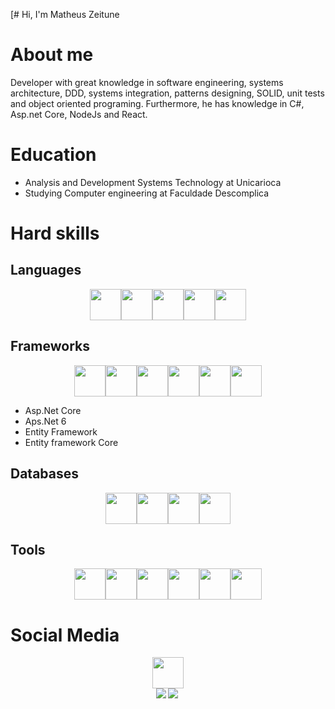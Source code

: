 [# Hi, I'm Matheus Zeitune

# About me
Developer with great knowledge in software engineering, systems architecture, DDD, systems integration, patterns designing, SOLID, unit tests and object oriented programing. Furthermore, he has knowledge in C#, Asp.net Core, NodeJs and React.

# Education
* Analysis and Development Systems Technology at Unicarioca
* Studying Computer engineering at Faculdade Descomplica

# Hard skills
## Languages
<div style="display: flex;flex-direction: row;justify-content:center;align-items:center">
   
 <a href="#" title="Javascript">
   <img style="height:50px;width:50px;" src="https://cdn.jsdelivr.net/gh/devicons/devicon/icons/javascript/javascript-original.svg" />
 </a>

 <a href="#" title="Typescript">
   <img style="height:50px;width:50px;" src="https://cdn.jsdelivr.net/gh/devicons/devicon/icons/typescript/typescript-original.svg" />
 </a>

 <a href="#" title="C#">
   <img style="height:50px;width:50px;" src="https://cdn.jsdelivr.net/gh/devicons/devicon/icons/csharp/csharp-original.svg" />
 </a>

 <a href="#" title="Java">
  <img style="height:50px;width:50px;" src="https://cdn.jsdelivr.net/gh/devicons/devicon/icons/java/java-original-wordmark.svg" />
 </a>

 <a href="#" title="Dart">
  <img style="height:50px;width:50px;" src="https://cdn.jsdelivr.net/gh/devicons/devicon/icons/dart/dart-original.svg" />
 </a>
	
</div>

## Frameworks
<div style="display: flex;flex-direction: row;justify-content:center;align-items:center">
<a href="#" title="Node.js">
   <img style="height:50px;width:50px;" src="https://cdn.jsdelivr.net/gh/devicons/devicon/icons/nodejs/nodejs-original-wordmark.svg" />
</a>
<a href="#" title="React">
   <img style="height:50px;width:50px;" src="https://cdn.jsdelivr.net/gh/devicons/devicon/icons/react/react-original-wordmark.svg" />
</a>        

<a href="#" title="Flutter">
   <img style="height:50px;width:50px;" src="https://cdn.jsdelivr.net/gh/devicons/devicon/icons/flutter/flutter-original.svg" />
</a>                
<a href="#" title=".Net core">
   <img style="height:50px;width:50px;" src="https://cdn.jsdelivr.net/gh/devicons/devicon/icons/dotnetcore/dotnetcore-original.svg" />
</a>          

<a href="#" title=".Net">
   <img style="height:50px;width:50px;" src="https://cdn.jsdelivr.net/gh/devicons/devicon/icons/dot-net/dot-net-original-wordmark.svg" />
</a>          
<a href="#" title="Express">
	<img style="height:50px;width:50px;" src="https://cdn.jsdelivr.net/gh/devicons/devicon/icons/express/express-original-wordmark.svg" />
</a>   
</div>
   
* Asp.Net Core
* Aps.Net 6
* Entity Framework
* Entity framework Core

## Databases
<div style="display: flex;flex-direction: row;justify-content:center;align-items:center">
	<a href="#" title="MySQL">
    <img style="height:50px;width:50px;" src="https://cdn.jsdelivr.net/gh/devicons/devicon/icons/mysql/mysql-original-wordmark.svg" />
</a>  
	<a href="#" title="PostgreSQL">
    <img style="height:50px;width:50px;" src="https://cdn.jsdelivr.net/gh/devicons/devicon/icons/postgresql/postgresql-original-wordmark.svg" />    
</a>   
	<a href="#" title="SQL Server">
		<img style="height:50px;width:50px;" src="https://cdn.jsdelivr.net/gh/devicons/devicon/icons/microsoftsqlserver/microsoftsqlserver-plain-wordmark.svg" />        
</a>   
	<a href="#" title="MongoDB">
     <img style="height:50px;width:50px;" src="https://cdn.jsdelivr.net/gh/devicons/devicon/icons/mongodb/mongodb-original-wordmark.svg" />
 </a>
	
</div>

## Tools
<div style="display: flex;flex-direction: row;justify-content:center;align-items:center">
	<a href="#" title="Git">
      <img style="height:50px;width:50px;" src="https://cdn.jsdelivr.net/gh/devicons/devicon/icons/git/git-original-wordmark.svg" />  
 </a>
	<a href="#" title="Docker">
		<img style="height:50px;width:50px;" src="https://cdn.jsdelivr.net/gh/devicons/devicon/icons/docker/docker-original-wordmark.svg" />
 </a>
	<a href="#" title="VSCode">
     <img style="height:50px;width:50px;" src="https://cdn.jsdelivr.net/gh/devicons/devicon/icons/vscode/vscode-original-wordmark.svg" />    
 </a>
	<a href="#" title="Visual Studio">
      <img style="height:50px;width:50px;" src="https://cdn.jsdelivr.net/gh/devicons/devicon/icons/visualstudio/visualstudio-plain-wordmark.svg" />  
 </a>
	<a href="#" title="Yarn">
     <img style="height:50px;width:50px;" src="https://cdn.jsdelivr.net/gh/devicons/devicon/icons/yarn/yarn-original-wordmark.svg" />   
 </a>
	<a href="#" title="NPM">
      <img style="height:50px;width:50px;" src="https://cdn.jsdelivr.net/gh/devicons/devicon/icons/npm/npm-original-wordmark.svg" />
	</a>
	
</div>

# Social Media
<div style="display: flex;flex-direction: row;justify-content:center;align-items:center">
<a href="https://www.linkedin.com/in/matheus-zeitune" title="LinkedIn">
 	<img style="height:50px;width:50px;" src="https://cdn.jsdelivr.net/gh/devicons/devicon/icons/linkedin/linkedin-original-wordmark.svg" />
	</a>
</div>

<div style="display: flex;flex-direction: row;justify-content:center;align-items:center"> 
  <a href="#"> <img align="left" src="https://github-readme-stats-sigma-five.vercel.app/api/top-langs/?username=mzet97&theme=react&line_height=40&hide=css"/> </a>
  <a href="#"> <img align="left" src="https://github-readme-stats-sigma-five.vercel.app/api?username=mzet97&show_icons=true&theme=merko"/> </a>
</div>
